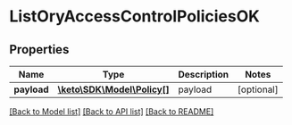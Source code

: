 # ListOryAccessControlPoliciesOK

## Properties
Name | Type | Description | Notes
------------ | ------------- | ------------- | -------------
**payload** | [**\keto\SDK\Model\Policy[]**](Policy.md) | payload | [optional] 

[[Back to Model list]](../README.md#documentation-for-models) [[Back to API list]](../README.md#documentation-for-api-endpoints) [[Back to README]](../README.md)


